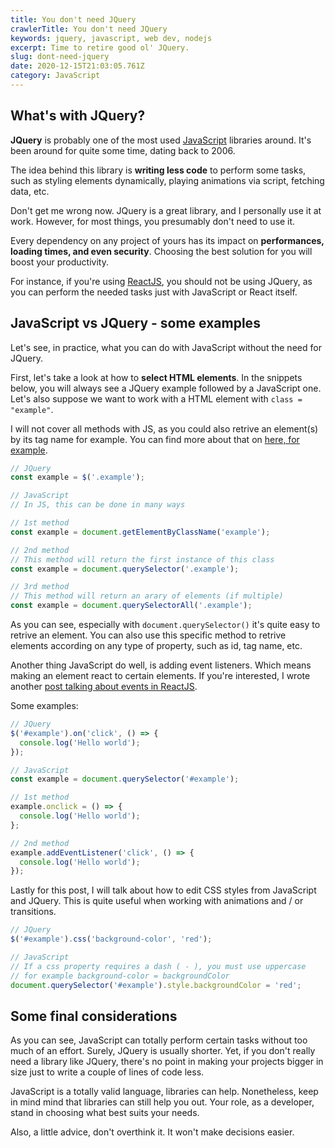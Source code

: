 ```yaml
---
title: You don't need JQuery
crawlerTitle: You don't need JQuery
keywords: jquery, javascript, web dev, nodejs
excerpt: Time to retire good ol' JQuery.
slug: dont-need-jquery
date: 2020-12-15T21:03:05.761Z
category: JavaScript
---
```

## What's with JQuery?

**JQuery** is probably one of the most used [JavaScript](/category/javascript) libraries around. It's been around for quite some time, dating back to 2006.

The idea behind this library is **writing less code** to perform some tasks, such as styling elements dynamically, playing animations via script, fetching data, etc.

Don't get me wrong now. JQuery is a great library, and I personally use it at work. However, for most things, you presumably don't need to use it.

Every dependency on any project of yours has its impact on **performances,** **loading times, and even security**. Choosing the best solution for you will boost your productivity.

For instance, if you're using [ReactJS](/category/reactjs), you should not be using JQuery, as you can perform the needed tasks just with JavaScript or React itself.

## JavaScript vs JQuery - some examples

Let's see, in practice, what you can do with JavaScript without the need for JQuery.

First, let's take a look at how to **select HTML elements**. In the snippets below, you will always see a JQuery example followed by a JavaScript one. Let's also suppose we want to work with a HTML element with `class = "example"`.

I will not cover all methods with JS, as you could also retrive an element(s) by its tag name for example. You can find more about that on [here, for example](https://developer.mozilla.org/en-US/docs/Web/javascript).

```javascript
// JQuery
const example = $('.example');

// JavaScript
// In JS, this can be done in many ways

// 1st method
const example = document.getElementByClassName('example');

// 2nd method
// This method will return the first instance of this class
const example = document.querySelector('.example');

// 3rd method
// This method will return an arary of elements (if multiple)
const example = document.querySelectorAll('.example');
```

As you can see, especially with `document.querySelector()` it's quite easy to retrive an element. You can also use this specific method to retrive elements according on any type of property, such as id, tag name, etc.

Another thing JavaScript do well, is adding event listeners. Which means making an element react to certain elements.
If you're interested, I wrote another [post talking about events in ReactJS](/reactjs-events/).

Some examples:

```javascript
// JQuery
$('#example').on('click', () => {
  console.log('Hello world');
});

// JavaScript
const example = document.querySelector('#example');

// 1st method
example.onclick = () => {
  console.log('Hello world');
};

// 2nd method
example.addEventListener('click', () => {
  console.log('Hello world');
});
```

Lastly for this post, I will talk about how to edit CSS styles from JavaScript and JQuery. This is quite useful when working with animations and / or transitions.

```javascript
// JQuery
$('#example').css('background-color', 'red');

// JavaScript
// If a css property requires a dash ( - ), you must use uppercase
// for example background-color = backgroundColor
document.querySelector('#example').style.backgroundColor = 'red';
```

## Some final considerations

As you can see, JavaScript can totally perform certain tasks without too much of an effort. Surely, JQuery is usually shorter. Yet, if you don't really need a library like JQuery, there's no point in making your projects bigger in size just to write a couple of lines of code less.

JavaScript is a totally valid language, libraries can help. Nonetheless, keep in mind mind that libraries can still help you out. Your role, as a developer, stand in choosing what best suits your needs.

Also, a little advice, don't overthink it. It won't make decisions easier.